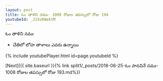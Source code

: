 ```yaml
---
layout: post
title: ఓం తాళిని నమః- 1008 రోజుల తపస్సులో రోజు 194
youtubeId: _J1XvKWektM
---
```

 
 
 ఓం తాళిని నమః  
 
 -  చేతిలో లోహ తాళాలు ఎవరు ఉన్నాయి 
 
  
 
  
 
 
 
 
 
 


{% include youtubePlayer.html id=page.youtubeId %}
 
[Next]({{ site.baseurl }}{% link  split1/_posts/2018-06-25-ఓం పానవినే నమః- 1008 రోజుల తపస్సులో రోజు 193.md%})
 
